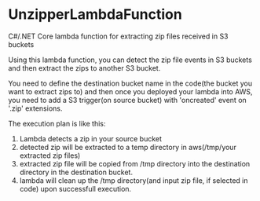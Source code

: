 # UnzipperLambdaFunction
C#/.NET Core lambda function for extracting zip files received in S3 buckets

Using this lambda function, you can detect the zip file events in S3 buckets and then extract the zips to another S3 bucket.

You need to define the destination bucket name in the code(the bucket you want to extract zips to) and then once you deployed your lambda into AWS, you need to add a S3 trigger(on source bucket) with 'oncreated' event on '.zip' extensions.

The execution plan is like this:
1. Lambda detects a zip in your source bucket
2. detected zip will be extracted to a temp directory in aws(/tmp/your extracted zip files)
3. extracted zip file will be copied from /tmp directory into the destination directory in the destination bucket.
4. lambda will clean up the /tmp directory(and input zip file, if selected in code) upon successfull execution.

